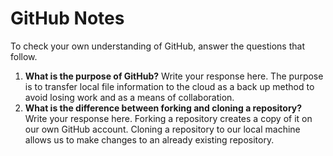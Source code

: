 # GitHub Notes

To check your own understanding of GitHub, answer the questions that follow.

1. **What is the purpose of GitHub?** Write your response here.
The purpose is to transfer local file information to the cloud as a back up method to avoid losing work and as a means of collaboration.
1. **What is the difference between forking and cloning a repository?** Write your response here.
Forking a repository creates a copy of it on our own GitHub account. Cloning a repository to our local machine allows us to make changes to an already existing repository.